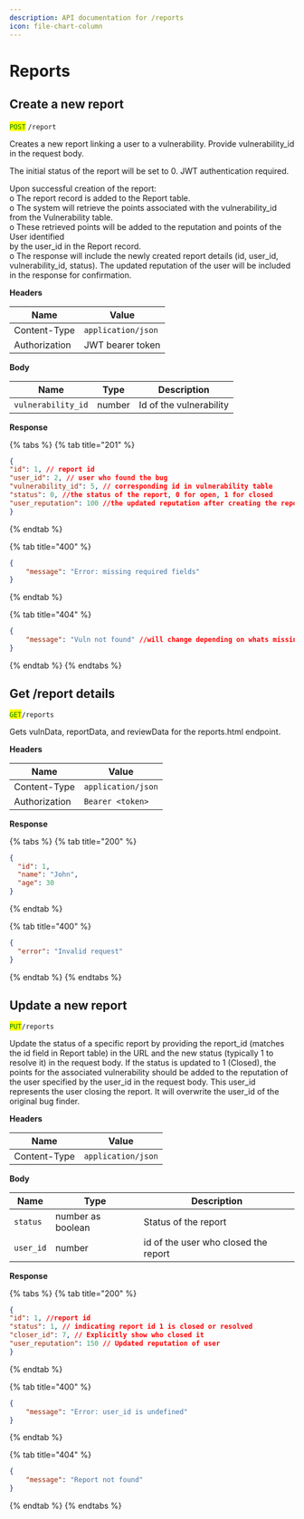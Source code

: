 ```yaml
---
description: API documentation for /reports
icon: file-chart-column
---
```


# Reports

## Create a new report

<mark style="color:green;">`POST`</mark> `/report`

Creates a new report linking a user to a vulnerability. Provide&#x20;vulnerability\_id in the request body.

The initial status of the report will be set to 0. JWT authentication required.

Upon successful creation of the report:\
o The report record is added to the Report table.\
o The system will retrieve the points associated with the vulnerability\_id\
from the Vulnerability table.\
o These retrieved points will be added to the reputation and points of the User identified\
by the user\_id in the Report record.\
o The response will include the newly created report details (id, user\_id,\
vulnerability\_id, status). The updated reputation of the user will be included\
in the response for confirmation.

**Headers**

| Name          | Value              |
| ------------- | ------------------ |
| Content-Type  | `application/json` |
| Authorization | JWT bearer token   |

**Body**

| Name               | Type   | Description             |
| ------------------ | ------ | ----------------------- |
| `vulnerability_id` | number | Id of the vulnerability |

**Response**

{% tabs %}
{% tab title="201" %}
```json
{
"id": 1, // report id
"user_id": 2, // user who found the bug
"vulnerability_id": 5, // corresponding id in vulnerability table
"status": 0, //the status of the report, 0 for open, 1 for closed
"user_reputation": 100 //the updated reputation after creating the report
}
```
{% endtab %}

{% tab title="400" %}
```json
{
    "message": "Error: missing required fields"
}
```
{% endtab %}

{% tab title="404" %}
```json
{
    "message": "Vuln not found" //will change depending on whats missing
}
```
{% endtab %}
{% endtabs %}

## Get /report details

<mark style="color:green;">`GET`</mark>`/reports`

Gets vulnData, reportData, and reviewData for the reports.html endpoint.

**Headers**

| Name          | Value              |
| ------------- | ------------------ |
| Content-Type  | `application/json` |
| Authorization | `Bearer <token>`   |

**Response**

{% tabs %}
{% tab title="200" %}
```json
{
  "id": 1,
  "name": "John",
  "age": 30
}
```
{% endtab %}

{% tab title="400" %}
```json
{
  "error": "Invalid request"
}
```
{% endtab %}
{% endtabs %}

## Update a new report

<mark style="color:green;">`PUT`</mark>`/reports`

Update the status of a specific report by providing the report\_id (matches the id field in Report table) in the URL and the new status (typically 1 to resolve it) in the request body. If the status is updated to 1 (Closed), the points for the associated vulnerability should be added to the reputation of the user specified by the user\_id in the request body. This user\_id represents the user closing the report. It will overwrite the user\_id of the original bug finder.

**Headers**

| Name         | Value              |
| ------------ | ------------------ |
| Content-Type | `application/json` |

**Body**

| Name      | Type              | Description                          |
| --------- | ----------------- | ------------------------------------ |
| `status`  | number as boolean | Status of the report                 |
| `user_id` | number            | id of the user who closed the report |

**Response**

{% tabs %}
{% tab title="200" %}
```json
{
"id": 1, //report id
"status": 1, // indicating report id 1 is closed or resolved
"closer_id": 7, // Explicitly show who closed it
"user_reputation": 150 // Updated reputation of user
}
```
{% endtab %}

{% tab title="400" %}
```json
{ 
    "message": "Error: user_id is undefined" 
}
```
{% endtab %}

{% tab title="404" %}
```json
{
    "message": "Report not found"
}
```
{% endtab %}
{% endtabs %}
